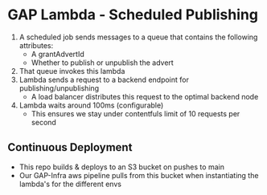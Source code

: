 # GAP Lambda - Scheduled Publishing

1. A scheduled job sends messages to a queue that contains the following attributes:
   - A grantAdvertId
   - Whether to publish or unpublish the advert
2. That queue invokes this lambda
3. Lambda sends a request to a backend endpoint for publishing/unpublishing
   - A load balancer distributes this request to the optimal backend node
4. Lambda waits around 100ms (configurable)
   - This ensures we stay under contentfuls limit of 10 requests per second

## Continuous Deployment
- This repo builds & deploys to an S3 bucket on pushes to main
- Our GAP-Infra aws pipeline pulls from this bucket when instantiating the lambda's for the different envs

